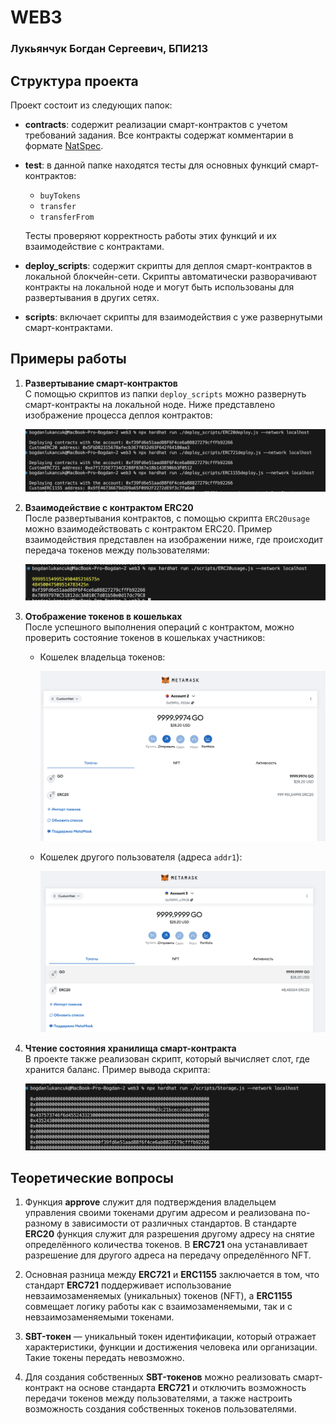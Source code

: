 # WEB3

### Лукьянчук Богдан Сергеевич, БПИ213
## Структура проекта

Проект состоит из следующих папок:

- **contracts**: содержит реализации смарт-контрактов с учетом требований задания. Все контракты содержат комментарии в формате [NatSpec](https://docs.soliditylang.org/en/latest/natspec-format.html).

- **test**: в данной папке находятся тесты для основных функций смарт-контрактов:
  - `buyTokens`
  - `transfer`
  - `transferFrom`
  
  Тесты проверяют корректность работы этих функций и их взаимодействие с контрактами.

- **deploy_scripts**: содержит скрипты для деплоя смарт-контрактов в локальной блокчейн-сети. Скрипты автоматически разворачивают контракты на локальной ноде и могут быть использованы для развертывания в других сетях.

- **scripts**: включает скрипты для взаимодействия с уже развернутыми смарт-контрактами. 

## Примеры работы

1. **Развертывание смарт-контрактов**  
   С помощью скриптов из папки `deploy_scripts` можно развернуть смарт-контракты на локальной ноде. Ниже представлено изображение процесса деплоя контрактов:
   
   ![Deploy Contracts](./assets/deploy.png)

2. **Взаимодействие с контрактом ERC20**  
   После развертывания контрактов, с помощью скрипта `ERC20usage` можно взаимодействовать с контрактом ERC20. Пример взаимодействия представлен на изображении ниже, где происходит передача токенов между пользователями:

   ![Transfer Operation](./assets/transfer.png)

3. **Отображение токенов в кошельках**  
   После успешного выполнения операций с контрактом, можно проверить состояние токенов в кошельках участников:
   - Кошелек владельца токенов:
     
     ![Owner Wallet](./assets/owner.png)
   - Кошелек другого пользователя (адреса `addr1`):

     ![User Wallet](./assets/addr1.png)

4. **Чтение состояния хранилища смарт-контракта**  
   В проекте также реализован скрипт, который вычисляет слот, где хранится баланс. Пример вывода скрипта:

   ![Storage Slot Calculation](./assets/storage.png)
   
## Теоретические вопросы

1. Функция **approve** служит для подтверждения владельцем управления своими токенами другим адресом и реализована по-разному в зависимости от различных стандартов. В стандарте **ERC20** функция служит для разрешения другому адресу на снятие определённого количества токенов. В **ERC721** она устанавливает разрешение для другого адреса на передачу определённого NFT.

2. Основная разница между **ERC721** и **ERC1155** заключается в том, что стандарт **ERC721** поддерживает использование невзаимозаменяемых (уникальных) токенов (NFT), а **ERC1155** совмещает логику работы как с взаимозаменяемыми, так и с невзаимозаменяемыми токенами.

3. **SBT-токен** — уникальный токен идентификации, который отражает характеристики, функции и достижения человека или организации. Такие токены передать невозможно.

4. Для создания собственных **SBT-токенов** можно реализовать смарт-контракт на основе стандарта **ERC721** и отключить возможность передачи токенов между пользователями, а также настроить возможность создания собственных токенов пользователями.
